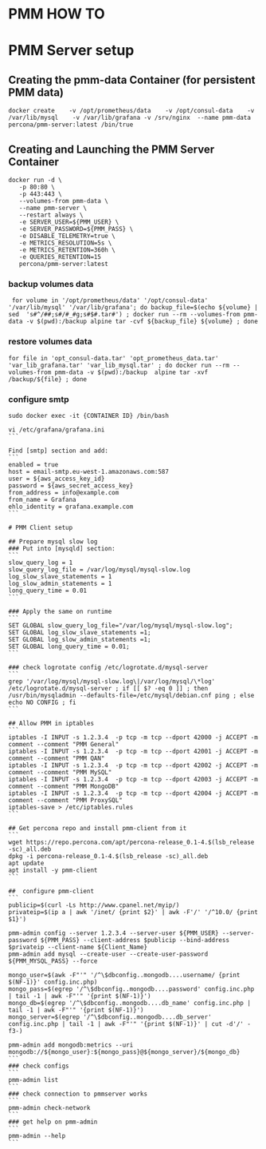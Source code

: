 # PMM HOW TO

# PMM Server setup


## Creating the pmm-data Container (for persistent PMM data)
```
docker create    -v /opt/prometheus/data    -v /opt/consul-data    -v /var/lib/mysql    -v /var/lib/grafana -v /srv/nginx  --name pmm-data    percona/pmm-server:latest /bin/true
```

## Creating and Launching the PMM Server Container
```
docker run -d \
   -p 80:80 \
   -p 443:443 \
   --volumes-from pmm-data \
   --name pmm-server \
   --restart always \
   -e SERVER_USER=${PMM_USER} \
   -e SERVER_PASSWORD=${PMM_PASS} \
   -e DISABLE_TELEMETRY=true \
   -e METRICS_RESOLUTION=5s \
   -e METRICS_RETENTION=360h \
   -e QUERIES_RETENTION=15
   percona/pmm-server:latest
```

### backup volumes data
```
 for volume in '/opt/prometheus/data' '/opt/consul-data' '/var/lib/mysql' '/var/lib/grafana'; do backup_file=$(echo ${volume} | sed  's#^/##;s#/#_#g;s#$#.tar#') ; docker run --rm --volumes-from pmm-data -v $(pwd):/backup alpine tar -cvf ${backup_file} ${volume} ; done
```

### restore volumes data
```
for file in 'opt_consul-data.tar' 'opt_prometheus_data.tar' 'var_lib_grafana.tar' 'var_lib_mysql.tar' ; do docker run --rm --volumes-from pmm-data -v $(pwd):/backup  alpine tar -xvf /backup/${file} ; done
```

### configure smtp
````
sudo docker exec -it {CONTAINER ID} /bin/bash

vi /etc/grafana/grafana.ini
```

Find [smtp] section and add:
```
enabled = true
host = email-smtp.eu-west-1.amazonaws.com:587
user = ${aws_access_key_id}
password = ${aws_secret_access_key}
from_address = info@example.com
from_name = Grafana
ehlo_identity = grafana.example.com
```

# PMM Client setup

## Prepare mysql slow log
### Put into [mysqld] section:
```
slow_query_log = 1
slow_query_log_file = /var/log/mysql/mysql-slow.log
log_slow_slave_statements = 1
log_slow_admin_statements = 1
long_query_time = 0.01
```

### Apply the same on runtime
```
SET GLOBAL slow_query_log_file="/var/log/mysql/mysql-slow.log";
SET GLOBAL log_slow_slave_statements =1;
SET GLOBAL log_slow_admin_statements =1;
SET GLOBAL long_query_time = 0.01;
```

### check logrotate config /etc/logrotate.d/mysql-server
```
grep '/var/log/mysql/mysql-slow.log\|/var/log/mysql/\*log' /etc/logrotate.d/mysql-server ; if [[ $? -eq 0 ]] ; then /usr/bin/mysqladmin --defaults-file=/etc/mysql/debian.cnf ping ; else echo NO CONFIG ; fi
```

## Allow PMM in iptables
```
iptables -I INPUT -s 1.2.3.4  -p tcp -m tcp --dport 42000 -j ACCEPT -m comment --comment "PMM General"
iptables -I INPUT -s 1.2.3.4  -p tcp -m tcp --dport 42001 -j ACCEPT -m comment --comment "PMM QAN"
iptables -I INPUT -s 1.2.3.4  -p tcp -m tcp --dport 42002 -j ACCEPT -m comment --comment "PMM MySQL"
iptables -I INPUT -s 1.2.3.4  -p tcp -m tcp --dport 42003 -j ACCEPT -m comment --comment "PMM MongoDB"
iptables -I INPUT -s 1.2.3.4  -p tcp -m tcp --dport 42004 -j ACCEPT -m comment --comment "PMM ProxySQL"
iptables-save > /etc/iptables.rules
```

## Get percona repo and install pmm-client from it
```
wget https://repo.percona.com/apt/percona-release_0.1-4.$(lsb_release -sc)_all.deb
dpkg -i percona-release_0.1-4.$(lsb_release -sc)_all.deb
apt update
apt install -y pmm-client
```

##  configure pmm-client
```
publicip=$(curl -Ls http://www.cpanel.net/myip/)
privateip=$(ip a | awk '/inet/ {print $2}' | awk -F'/' '/^10.0/ {print $1}')

pmm-admin config --server 1.2.3.4 --server-user ${PMM_USER} --server-password ${PMM_PASS} --client-address $publicip --bind-address $privateip --client-name ${Client_Name}
pmm-admin add mysql --create-user --create-user-password ${PMM_MYSQL_PASS} --force

mongo_user=$(awk -F"'" '/^\$dbconfig..mongodb....username/ {print $(NF-1)}' config.inc.php)
mongo_pass=$(egrep '/^\$dbconfig..mongodb....password' config.inc.php | tail -1 | awk -F"'" '{print $(NF-1)}')
mongo_db=$(egrep '/^\$dbconfig..mongodb....db_name' config.inc.php | tail -1 | awk -F"'" '{print $(NF-1)}')
mongo_server=$(egrep '/^\$dbconfig..mongodb....db_server' config.inc.php | tail -1 | awk -F"'" '{print $(NF-1)}' | cut -d'/' -f3-)

pmm-admin add mongodb:metrics --uri mongodb://${mongo_user}:${mongo_pass}@${mongo_server}/${mongo_db}
```
### check configs
```
pmm-admin list
```
### check connection to pmmserver works
```
pmm-admin check-network
```
### get help on pmm-admin
```
pmm-admin --help
```



